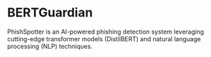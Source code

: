 # BERTGuardian
PhishSpotter is an AI-powered phishing detection system leveraging cutting-edge transformer models (DistilBERT) and natural language processing (NLP) techniques.
